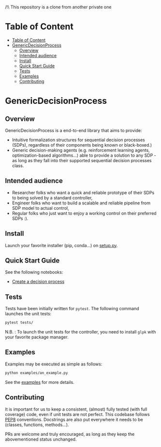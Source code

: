 /!\ This repository is a clone from another private one

# Table of Content
- [Table of Content](#table-of-content)
- [GenericDecisionProcess](#genericdecisionprocess)
  - [Overview](#overview)
  - [Intended audience](#intended-audience)
  - [Install](#install)
  - [Quick Start Guide](#quick-start-guide)
  - [Tests](#tests)
  - [Examples](#examples)
  - [Contributing](#contributing)

# GenericDecisionProcess
## Overview

GenericDecisionProcess is a end-to-end library that aims to provide:

-   Intuitive formalization structures for sequential decision processes (SDPs), regardless of their components being known or black-boxed.)
-   Generic decision-making agents (e.g. reinforcement learning agents, optimization-based algorithms...) able to provide a solution to any SDP - as long as they fall into their supported sequential decision processes class.

## Intended audience
-   Researcher folks who want a quick and reliable prototype of their SDPs to being solved by a standard controller,
-   Engineer folks who want to build a scalable and reliable pipeline from SDP model to actual control,
-   Regular folks who just want to enjoy a working control on their preferred SDPs :).

## Install

Launch your favorite installer (pip, conda...) on [setup.py](https://github.com/epochstamp/decision_process/tree/main/setup.py).

## Quick Start Guide

See the following notebooks:

-   [Create a decision process](https://github.com/epochstamp/decision_process/tree/main/decision_making_process_quickie.ipynb)

## Tests

Tests have been initially written for `pytest`. The following command launches the unit tests: 

```bash
pytest tests/
```

N.B. : To launch the unit tests for the controller, you need to install `glpk` with your favorite package manager.

## Examples

Examples may be executed as simple as follows:
```bash
python examples/an_example.py
```

See the [examples](https://github.com/epochstamp/decision_process/tree/main/decision_process_examples) for more details.

## Contributing

It is important for us to keep a consistent, (almost) fully tested (with full coverage) code, even if unit tests are not perfect. This codebase follows [PEP8](https://www.python.org/dev/peps/pep-0008/) conventions. Docstrings are also put everywhere it needs to be (classes, functions, methods...).

PRs are welcome and truly encouraged, as long as they keep the abovementioned status unchanged.
